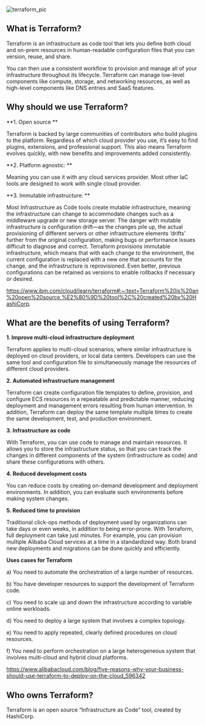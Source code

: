 ![terraform_pic](https://user-images.githubusercontent.com/105854053/176681612-fad1abd6-8066-44b6-b510-13fbf335f367.png)

## What is Terraform?

Terraform is an infrastructure as code tool that lets you define both cloud and on-prem resources in human-readable configuration files that you can version, reuse, and share. 

You can then use a consistent workflow to provision and manage all of your infrastructure throughout its lifecycle. Terraform can manage low-level components like compute, storage, and networking resources, as well as high-level components like DNS entries and SaaS features.

## Why should we use Terraform?

**1. Open source **

Terraform is backed by large communities of contributors who build plugins to the platform. Regardless of which cloud provider you use, it’s easy to find plugins, extensions, and professional support. This also means Terraform evolves quickly, with new benefits and improvements added consistently.

**2. Platform agnostic: **

Meaning you can use it with any cloud services provider. Most other IaC tools are designed to work with single cloud provider.

**3. Immutable infrastructure: **

Most Infrastructure as Code tools create mutable infrastructure, meaning the infrastructure can change to accommodate changes such as a middleware upgrade or new storage server. The danger with mutable infrastructure is configuration drift—as the changes pile up, the actual provisioning of different servers or other infrastructure elements ‘drifts’ further from the original configuration, making bugs or performance issues difficult to diagnose and correct. Terraform provisions immutable infrastructure, which means that with each change to the environment, the current configuration is replaced with a new one that accounts for the change, and the infrastructure is reprovisioned. Even better, previous configurations can be retained as versions to enable rollbacks if necessary or desired.

https://www.ibm.com/cloud/learn/terraform#:~:text=Terraform%20is%20an%20open%20source,%E2%80%9D%20tool%2C%20created%20by%20HashiCorp.

## What are the benefits of using Terraform?

**1. Improve multi-cloud infrastructure deployment**

Terraform applies to multi-cloud scenarios, where similar infrastructure is deployed on cloud providers, or local data centers. Developers can use the same tool and configuration file to simultaneously manage the resources of different cloud providers.

**2. Automated infrastructure management**

Terraform can create configuration file templates to define, provision, and configure ECS resources in a repeatable and predictable manner, reducing deployment and management errors resulting from human intervention. In addition, Terraform can deploy the same template multiple times to create the same development, test, and production environment.

**3. Infrastructure as code**

With Terraform, you can use code to manage and maintain resources. It allows you to store the infrastructure status, so that you can track the changes in different components of the system (infrastructure as code) and share these configurations with others.

**4. Reduced development costs**

You can reduce costs by creating on-demand development and deployment environments. In addition, you can evaluate such environments before making system changes.

**5. Reduced time to provision**

Traditional click-ops methods of deployment used by organizations can take days or even weeks, in addition to being error-prone. With Terraform, full deployment can take just minutes. For example, you can provision multiple Alibaba Cloud services at a time in a standardized way. Both brand new deployments and migrations can be done quickly and efficiently.

**Uses cases for Terraform**

a) You need to automate the orchestration of a large number of resources.

b) You have developer resources to support the development of Terraform code.

c) You need to scale up and down the infrastructure according to variable online workloads.

d) You need to deploy a large system that involves a complex topology.

e) You need to apply repeated, clearly defined procedures on cloud resources.

f) You need to perform orchestration on a large heterogeneous system that involves multi-cloud and hybrid cloud platforms.

https://www.alibabacloud.com/blog/five-reasons-why-your-business-should-use-terraform-to-deploy-on-the-cloud_596342

## Who owns Terraform?

Terraform is an open source “Infrastructure as Code” tool, created by HashiCorp.


